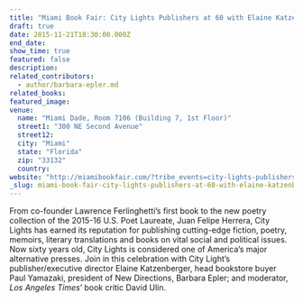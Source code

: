 ```yaml
---
title: "Miami Book Fair: City Lights Publishers at 60 with Elaine Katzenberger, Paul Yamazaki, Barbara Epler & David Ulin"
draft: true
date: 2015-11-21T18:30:00.000Z
end_date:
show_time: true
featured: false
description:
related_contributors:
  - author/barbara-epler.md
related_books:
featured_image: 
venue:
  name: "Miami Dade, Room 7106 (Building 7, 1st Floor)"
  street1: "300 NE Second Avenue"
  street12:
  city: "Miami"
  state: "Florida"
  zip: "33132"
  country:
website: "http://miamibookfair.com/?tribe_events=city-lights-publishers-at-60"
_slug: miami-book-fair-city-lights-publishers-at-60-with-elaine-katzenberger-paul-yamazaki-barbara-epler-david-ulin
---
```


From co-founder Lawrence Ferlinghetti’s first book to the new poetry collection of the 2015-16 U.S. Poet Laureate, Juan Felipe Herrera, City Lights has earned its reputation for publishing cutting-edge fiction, poetry, memoirs, literary translations and books on vital social and political issues. Now sixty years old, City Lights is considered one of America’s major alternative presses. Join in this celebration with City Light’s publisher/executive director Elaine Katzenberger, head bookstore buyer Paul Yamazaki, president of New Directions, Barbara Epler; and moderator, _Los Angeles Times_’ book critic David Ulin.

